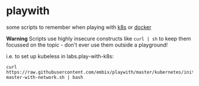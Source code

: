 # playwith
some scripts to remember when playing with [k8s](https://labs.play-with-k8s.com/) or [docker](https://labs.play-with-docker.com/)

**Warning** Scripts use highly insecure constructs like `curl | sh` to keep them focussed on the topic - don't ever use them outside a playground!

i.e. to set up kubeless in labs.play-with-k8s:

    curl https://raw.githubusercontent.com/embix/playwith/master/kubernetes/init-master-with-network.sh | bash
